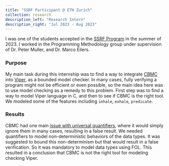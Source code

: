 ```yaml
---
title: "SSRF Participant @ ETH Zurich"
collection: research
description_left: "Research Intern"
description_right: "Jul 2023 - Aug 2023"
---
```


I was one of the students accepted in the [SSRF Program](https://inf.ethz.ch/studies/summer-research-fellowship/program-structure.html) in the summer of 2023. I worked in the Programming Methodology group under supervision of Dr. Peter Muller, and Dr. Marco Eilers.

### Purpose

My main task during this internship was to find a way to integrate [CBMC](https://www.cprover.org/cbmc/) into [Viper](https://www.pm.inf.ethz.ch/research/viper.html), as a bounded model checker. In many cases, fully verifying a program might not be efficient or even possible, so the main idea here was to use model checking as a remedy to this problem. First step was to find a way to model Viper language in C, and then to see if CBMC is the right tool. We modeled some of the features including `inhale`, `exhale`, `predicate`.

### Results

CBMC had one main [issue with universal quantifiers](https://github.com/diffblue/cbmc/issues/203), where it would simply ignore them in many cases, resulting in a false result. We needed quantifiers to model non-deterministic behaviors of the data types. It was suggested to bound this non-determinism but that would result in a false verification. So it was mandatory to model data types using FOL. This resulted in a conclusion that CBMC is not the right tool for modeling checking Viper.
